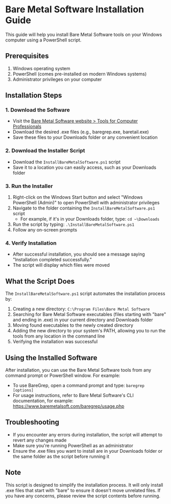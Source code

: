 # Bare Metal Software Installation Guide

This guide will help you install Bare Metal Software tools on your Windows computer using a PowerShell script.

## Prerequisites

1. Windows operating system
2. PowerShell (comes pre-installed on modern Windows systems)
3. Administrator privileges on your computer

## Installation Steps

### 1. Download the Software

- Visit the [Bare Metal Software website > Tools for Computer Professionals](https://www.baremetalsoft.com/index.php)
- Download the desired .exe files (e.g., baregrep.exe, baretail.exe)
- Save these files to your Downloads folder or any convenient location

### 2. Download the Installer Script

- Download the `InstallBareMetalSoftware.ps1` script
- Save it to a location you can easily access, such as your Downloads folder

### 3. Run the Installer

1. Right-click on the Windows Start button and select "Windows PowerShell (Admin)" to open PowerShell with administrator privileges
2. Navigate to the folder containing the `InstallBareMetalSoftware.ps1` script
   - For example, if it's in your Downloads folder, type: `cd ~\Downloads`
3. Run the script by typing: `.\InstallBareMetalSoftware.ps1`
4. Follow any on-screen prompts

### 4. Verify Installation

- After successful installation, you should see a message saying "Installation completed successfully."
- The script will display which files were moved

## What the Script Does

The `InstallBareMetalSoftware.ps1` script automates the installation process by:

1. Creating a new directory: `C:\Program Files\Bare Metal Software`
2. Searching for Bare Metal Software executables (files starting with "bare" and ending in .exe) in your current directory and Downloads folder
3. Moving found executables to the newly created directory
4. Adding the new directory to your system's PATH, allowing you to run the tools from any location in the command line
5. Verifying the installation was successful

## Using the Installed Software

After installation, you can use the Bare Metal Software tools from any command prompt or PowerShell window. For example:

- To use BareGrep, open a command prompt and type: `baregrep [options]`
- For usage instructions, refer to Bare Metal Software's CLI documentation, for example: <https://www.baremetalsoft.com/baregrep/usage.php>

## Troubleshooting

- If you encounter any errors during installation, the script will attempt to revert any changes made
- Make sure you're running PowerShell as an administrator
- Ensure the .exe files you want to install are in your Downloads folder or the same folder as the script before running it

## Note

This script is designed to simplify the installation process. It will only install .exe files that start with "bare" to ensure it doesn't move unrelated files. If you have any concerns, please review the script contents before running.
